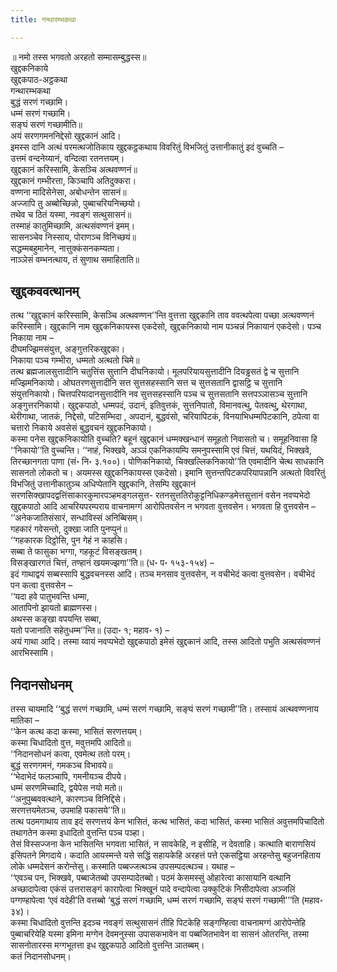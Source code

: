 ```yaml
---
title: गन्थारम्भकथा

---
```

॥ नमो तस्स भगवतो अरहतो सम्मासम्बुद्धस्स॥  
खुद्दकनिकाये  
खुद्दकपाठ-अट्ठकथा  
गन्थारम्भकथा  
बुद्धं सरणं गच्छामि।  
धम्मं सरणं गच्छामि।  
सङ्घं सरणं गच्छामीति॥  
अयं सरणगमननिद्देसो खुद्दकानं आदि।  
इमस्स दानि अत्थं परमत्थजोतिकाय खुद्दकट्ठकथाय विवरितुं विभजितुं उत्तानीकातुं इदं वुच्चति –  
उत्तमं वन्दनेय्यानं, वन्दित्वा रतनत्तयम्।  
खुद्दकानं करिस्सामि, केसञ्चि अत्थवण्णनं॥  
खुद्दकानं गम्भीरत्ता, किञ्चापि अतिदुक्करा।  
वण्णना मादिसेनेसा, अबोधन्तेन सासनं॥  
अज्जापि तु अब्बोच्छिन्नो, पुब्बाचरियनिच्छयो।  
तथेव च ठितं यस्मा, नवङ्गं सत्थुसासनं॥  
तस्माहं कातुमिच्छामि, अत्थसंवण्णनं इमम्।  
सासनञ्चेव निस्साय, पोराणञ्च विनिच्छयं॥  
सद्धम्मबहुमानेन, नात्तुक्कंसनकम्यता।  
नाञ्ञेसं वम्भनत्थाय, तं सुणाथ समाहिताति॥  


## खुद्दकववत्थानम्

तत्थ ‘‘खुद्दकानं करिस्सामि, केसञ्चि अत्थवण्णन’’न्ति वुत्तत्ता खुद्दकानि ताव ववत्थपेत्वा पच्छा अत्थवण्णनं करिस्सामि। खुद्दकानि नाम खुद्दकनिकायस्स एकदेसो, खुद्दकनिकायो नाम पञ्चन्नं निकायानं एकदेसो। पञ्च निकाया नाम –  
दीघमज्झिमसंयुत्त, अङ्गुत्तरिकखुद्दका।  
निकाया पञ्च गम्भीरा, धम्मतो अत्थतो चिमे॥  
तत्थ ब्रह्मजालसुत्तादीनि चतुत्तिंस सुत्तानि दीघनिकायो। मूलपरियायसुत्तादीनि दियड्ढसतं द्वे च सुत्तानि मज्झिमनिकायो। ओघतरणसुत्तादीनि सत्त सुत्तसहस्सानि सत्त च सुत्तसतानि द्वासट्ठि च सुत्तानि संयुत्तनिकायो। चित्तपरियादानसुत्तादीनि नव सुत्तसहस्सानि पञ्च च सुत्तसतानि सत्तपञ्ञासञ्च सुत्तानि अङ्गुत्तरनिकायो। खुद्दकपाठो, धम्मपदं, उदानं, इतिवुत्तकं, सुत्तनिपातो, विमानवत्थु, पेतवत्थु, थेरगाथा, थेरीगाथा, जातकं, निद्देसो, पटिसम्भिदा , अपदानं, बुद्धवंसो, चरियापिटकं, विनयाभिधम्मपिटकानि, ठपेत्वा वा चत्तारो निकाये अवसेसं बुद्धवचनं खुद्दकनिकायो।  
कस्मा पनेस खुद्दकनिकायोति वुच्चति? बहूनं खुद्दकानं धम्मक्खन्धानं समूहतो निवासतो च। समूहनिवासा हि ‘‘निकायो’’ति वुच्चन्ति। ‘‘नाहं, भिक्खवे, अञ्ञं एकनिकायम्पि समनुपस्सामि एवं चित्तं, यथयिदं, भिक्खवे, तिरच्छानगता पाणा (सं॰ नि॰ ३.१००)। पोणिकनिकायो, चिक्खल्लिकनिकायो’’ति एवमादीनि चेत्थ साधकानि सासनतो लोकतो च। अयमस्स खुद्दकनिकायस्स एकदेसो। इमानि सुत्तन्तपिटकपरियापन्नानि अत्थतो विवरितुं विभजितुं उत्तानीकातुञ्च अधिप्पेतानि खुद्दकानि, तेसम्पि खुद्दकानं सरणसिक्खापदद्वत्तिंसाकारकुमारपञ्हमङ्गलसुत्त- रतनसुत्ततिरोकुट्टनिधिकण्डमेत्तसुत्तानं वसेन नवप्पभेदो खुद्दकपाठो आदि आचरियपरम्पराय वाचनामग्गं आरोपितवसेन न भगवता वुत्तवसेन। भगवता हि वुत्तवसेन –  
‘‘अनेकजातिसंसारं, सन्धाविस्सं अनिब्बिसम्।  
गहकारं गवेसन्तो, दुक्खा जाति पुनप्पुनं॥  
‘‘गहकारक दिट्ठोसि, पुन गेहं न काहसि।  
सब्बा ते फासुका भग्गा, गहकूटं विसङ्खतम्।  
विसङ्खारगतं चित्तं, तण्हानं खयमज्झगा’’ति॥ (ध॰ प॰ १५३-१५४) –  
इदं गाथाद्वयं सब्बस्सापि बुद्धवचनस्स आदि। तञ्च मनसाव वुत्तवसेन, न वचीभेदं कत्वा वुत्तवसेन। वचीभेदं पन कत्वा वुत्तवसेन –  
‘‘यदा हवे पातुभवन्ति धम्मा,  
आतापिनो झायतो ब्राह्मणस्स।  
अथस्स कङ्खा वपयन्ति सब्बा,  
यतो पजानाति सहेतुधम्म’’न्ति॥ (उदा॰ १; महाव॰ १) –  
अयं गाथा आदि। तस्मा य्वायं नवप्पभेदो खुद्दकपाठो इमेसं खुद्दकानं आदि, तस्स आदितो पभुति अत्थसंवण्णनं आरभिस्सामि।  


## निदानसोधनम्

तस्स चायमादि ‘‘बुद्धं सरणं गच्छामि, धम्मं सरणं गच्छामि, सङ्घं सरणं गच्छामी’’ति। तस्सायं अत्थवण्णनाय मातिका –  
‘‘केन कत्थ कदा कस्मा, भासितं सरणत्तयम्।  
कस्मा चिधादितो वुत्त, मवुत्तमपि आदितो॥  
‘‘निदानसोधनं कत्वा, एवमेत्थ ततो परम्।  
बुद्धं सरणगमनं, गमकञ्च विभावये॥  
‘‘भेदाभेदं फलञ्चापि, गमनीयञ्च दीपये।  
धम्मं सरणमिच्चादि, द्वयेपेस नयो मतो॥  
‘‘अनुपुब्बववत्थाने, कारणञ्च विनिद्दिसे।  
सरणत्तयमेतञ्च, उपमाहि पकासये’’ति॥  
तत्थ पठमगाथाय ताव इदं सरणत्तयं केन भासितं, कत्थ भासितं, कदा भासितं, कस्मा भासितं अवुत्तमपिचादितो तथागतेन कस्मा इधादितो वुत्तन्ति पञ्च पञ्हा।  
तेसं विस्सज्जना केन भासितन्ति भगवता भासितं, न सावकेहि, न इसीहि, न देवताहि। कत्थाति बाराणसियं इसिपतने मिगदाये। कदाति आयस्मन्ते यसे सद्धिं सहायकेहि अरहत्तं पत्ते एकसट्ठिया अरहन्तेसु बहुजनहिताय लोके धम्मदेसनं करोन्तेसु। कस्माति पब्बज्जत्थञ्च उपसम्पदत्थञ्च। यथाह –  
‘‘एवञ्च पन, भिक्खवे, पब्बाजेतब्बो उपसम्पादेतब्बो। पठमं केसमस्सुं ओहारेत्वा कासायानि वत्थानि अच्छादापेत्वा एकंसं उत्तरासङ्गं कारापेत्वा भिक्खूनं पादे वन्दापेत्वा उक्कुटिकं निसीदापेत्वा अञ्जलिं पग्गण्हापेत्वा ‘एवं वदेही’ति वत्तब्बो ‘बुद्धं सरणं गच्छामि, धम्मं सरणं गच्छामि, सङ्घं सरणं गच्छामी’’’ति (महाव॰ ३४)।  
कस्मा चिधादितो वुत्तन्ति इदञ्च नवङ्गं सत्थुसासनं तीहि पिटकेहि सङ्गण्हित्वा वाचनामग्गं आरोपेन्तेहि पुब्बाचरियेहि यस्मा इमिना मग्गेन देवमनुस्सा उपासकभावेन वा पब्बजितभावेन वा सासनं ओतरन्ति, तस्मा सासनोतारस्स मग्गभूतत्ता इध खुद्दकपाठे आदितो वुत्तन्ति ञातब्बम्।  
कतं निदानसोधनम्।  